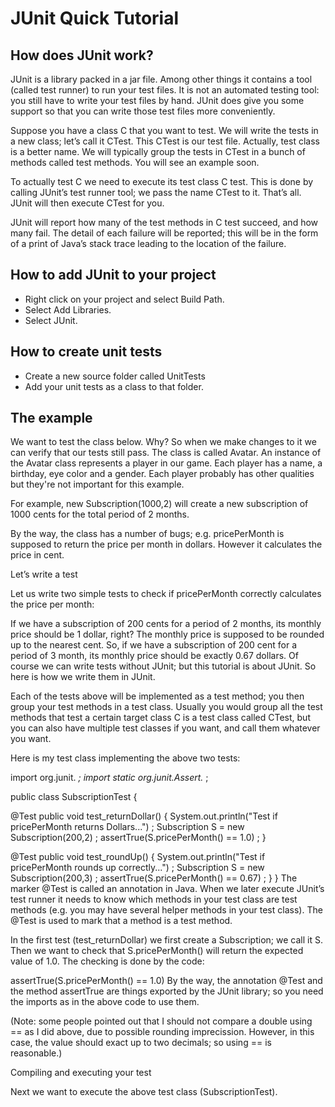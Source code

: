 # JUnit Quick Tutorial

## How does JUnit work?

JUnit is a library packed in a jar file. Among other things it contains a tool \(called test runner\) to run your test files. It is not an automated testing tool: you still have to write your test files by hand. JUnit does give you some support so that you can write those test files more conveniently.

Suppose you have a class C that you want to test. We will write the tests in a new class; let’s call it CTest. This CTest is our test file. Actually, test class is a better name. We will typically group the tests in CTest in a bunch of methods called test methods. You will see an example soon.

To actually test C we need to execute its test class C test. This is done by calling JUnit’s test runner tool; we pass the name CTest to it. That’s all. JUnit will then execute CTest for you.

JUnit will report how many of the test methods in C test succeed, and how many fail. The detail of each failure will be reported; this will be in the form of a print of Java’s stack trace leading to the location of the failure.

## How to add JUnit to your project

* Right click on your project and select Build Path. 
* Select Add Libraries. 
* Select JUnit.

## How to create unit tests

* Create a new source folder called UnitTests
* Add your unit tests as a class to that folder.

## The example

We want to test the class below. Why? So when we make changes to it we can verify that our tests still pass. The class is called Avatar. An instance of the Avatar class represents a player in our game. Each player has a name, a birthday, eye color and a gender. Each player probably has other qualities but they're not important for this example.

For example, new Subscription\(1000,2\) will create a new subscription of 1000 cents for the total period of 2 months.

By the way, the class has a number of bugs; e.g. pricePerMonth is supposed to return the price per month in dollars. However it calculates the price in cent.

Let’s write a test

Let us write two simple tests to check if pricePerMonth correctly calculates the price per month:

If we have a subscription of 200 cents for a period of 2 months, its monthly price should be 1 dollar, right? The monthly price is supposed to be rounded up to the nearest cent. So, if we have a subscription of 200 cent for a period of 3 month, its monthly price should be exactly 0.67 dollars. Of course we can write tests without JUnit; but this tutorial is about JUnit. So here is how we write them in JUnit.

Each of the tests above will be implemented as a test method; you then group your test methods in a test class. Usually you would group all the test methods that test a certain target class C is a test class called CTest, but you can also have multiple test classes if you want, and call them whatever you want.

Here is my test class implementing the above two tests:

import org.junit. _; import static org.junit.Assert._ ;

public class SubscriptionTest {

@Test public void test\_returnDollar\(\) { System.out.println\("Test if pricePerMonth returns Dollars..."\) ; Subscription S = new Subscription\(200,2\) ; assertTrue\(S.pricePerMonth\(\) == 1.0\) ; }

@Test public void test\_roundUp\(\) { System.out.println\("Test if pricePerMonth rounds up correctly..."\) ; Subscription S = new Subscription\(200,3\) ; assertTrue\(S.pricePerMonth\(\) == 0.67\) ; } } The marker @Test is called an annotation in Java. When we later execute JUnit’s test runner it needs to know which methods in your test class are test methods \(e.g. you may have several helper methods in your test class\). The @Test is used to mark that a method is a test method.

In the first test \(test\_returnDollar\) we first create a Subscription; we call it S. Then we want to check that S.pricePerMonth\(\) will return the expected value of 1.0. The checking is done by the code:

assertTrue\(S.pricePerMonth\(\) == 1.0\) By the way, the annotation @Test and the method assertTrue are things exported by the JUnit library; so you need the imports as in the above code to use them.

\(Note: some people pointed out that I should not compare a double using == as I did above, due to possible rounding imprecission. However, in this case, the value should exact up to two decimals; so using == is reasonable.\)

Compiling and executing your test

Next we want to execute the above test class \(SubscriptionTest\).


